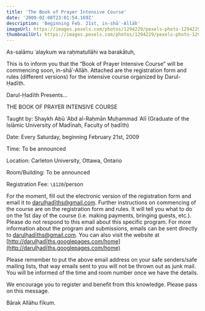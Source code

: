 ```yaml
---
title: 'The Book of Prayer Intensive Course'
date: '2009-02-08T23:01:54.169Z'
description: 'Beginning Feb. 21st, in-shāʾ-Allāh'
imageUrl: https://images.pexels.com/photos/1294229/pexels-photo-1294229.jpeg
thumbnailUrl: https://images.pexels.com/photos/1294229/pexels-photo-1294229.jpeg?auto=compress&cs=tinysrgb&dpr=2&h=750&w=1260
---
```


As-salāmu ʿalaykum wa raḥmatullāhi wa barakātuh,

This is to inform you that the “Book of Prayer Intensive Course” will be commencing soon, in-shāʾ-Allāh. Attached are the registration form and rules (different versions) for the intensive course organized by Darul-Ḥadīth.

Darul-Ḥadīth Presents…

THE BOOK OF PRAYER INTENSIVE COURSE

Taught by:
Shaykh Abū ʿAbd al-Raḥmān Muḥammad ʿAlī
(Graduate of the Islāmic University of Madīnah, Faculty of ḥadīth)

Date:
Every Saturday, beginning February 21st, 2009

Time:
To be announced

Location:
Carleton University, Ottawa, Ontario

Room/Building:
To be announced

Registration Fee:
`\$120`/person

For the moment, fill out the electronic version of the registration form and email it to darulḥadīths@gmail.com.
Further instructions on commencing of the course are on the registration form and rules. It will tell you what to do on the 1st day of the course (i.e. making payments, bringing guests, etc.). Please do not respond to this email about this specific program. For more information about the program and submissions, emails can be sent directly to darulḥadīths@gmail.com. You can also visit the website at [http://darulḥadīths.googlepages.com/home](http://darulḥadīths.googlepages.com/home)

Please remember to put the above email address on your safe senders/safe mailing lists, that way emails sent to you will not be thrown out as junk mail. You will be informed of the time and room number once we have the details.

We encourage you to register and benefit from this knowledge. Please pass on this message.

Bārak Allāhu fīkum.

